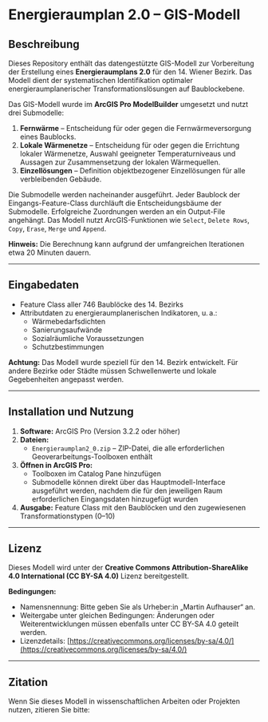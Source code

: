 # Energieraumplan 2.0 – GIS-Modell

## Beschreibung

Dieses Repository enthält das datengestützte GIS-Modell zur Vorbereitung der Erstellung eines **Energieraumplans 2.0** für den 14. Wiener Bezirk. Das Modell dient der systematischen Identifikation optimaler energieraumplanerischer Transformationslösungen auf Baublockebene.  

Das GIS-Modell wurde im **ArcGIS Pro ModelBuilder** umgesetzt und nutzt drei Submodelle:  

1. **Fernwärme** – Entscheidung für oder gegen die Fernwärmeversorgung eines Baublocks.  
2. **Lokale Wärmenetze** – Entscheidung für oder gegen die Errichtung lokaler Wärmenetze, Auswahl geeigneter Temperaturniveaus und Aussagen zur Zusammensetzung der lokalen Wärmequellen.  
3. **Einzellösungen** – Definition objektbezogener Einzellösungen für alle verbleibenden Gebäude.

Die Submodelle werden nacheinander ausgeführt. Jeder Baublock der Eingangs-Feature-Class durchläuft die Entscheidungsbäume der Submodelle. Erfolgreiche Zuordnungen werden an ein Output-File angehängt. Das Modell nutzt ArcGIS-Funktionen wie `Select`, `Delete Rows`, `Copy`, `Erase`, `Merge` und `Append`.  

**Hinweis:** Die Berechnung kann aufgrund der umfangreichen Iterationen etwa 20 Minuten dauern.

---

## Eingabedaten

- Feature Class aller 746 Baublöcke des 14. Bezirks  
- Attributdaten zu energieraumplanerischen Indikatoren, u. a.:
  - Wärmebedarfsdichten  
  - Sanierungsaufwände  
  - Sozialräumliche Voraussetzungen  
  - Schutzbestimmungen 

**Achtung:** Das Modell wurde speziell für den 14. Bezirk entwickelt. Für andere Bezirke oder Städte müssen Schwellenwerte und lokale Gegebenheiten angepasst werden.

---

## Installation und Nutzung

1. **Software:** ArcGIS Pro (Version 3.2.2 oder höher)  
2. **Dateien:**  
   - `Energieraumplan2_0.zip` – ZIP-Datei, die alle erforderlichen Geoverarbeitungs-Toolboxen enthält
3. **Öffnen in ArcGIS Pro:**  
   - Toolboxen im Catalog Pane hinzufügen  
   - Submodelle können direkt über das Hauptmodell-Interface ausgeführt werden, nachdem die für den jeweiligen Raum erforderlichen Eingangsdaten hinzugefügt wurden
4. **Ausgabe:** Feature Class mit den Baublöcken und den zugewiesenen Transformationstypen (0–10)  

---

## Lizenz

Dieses Modell wird unter der **Creative Commons Attribution-ShareAlike 4.0 International (CC BY-SA 4.0)** Lizenz bereitgestellt.  

**Bedingungen:**  
- Namensnennung: Bitte geben Sie als Urheber:in „Martin Aufhauser“ an.  
- Weitergabe unter gleichen Bedingungen: Änderungen oder Weiterentwicklungen müssen ebenfalls unter CC BY-SA 4.0 geteilt werden.  
- Lizenzdetails: [https://creativecommons.org/licenses/by-sa/4.0/](https://creativecommons.org/licenses/by-sa/4.0/)

---

## Zitation

Wenn Sie dieses Modell in wissenschaftlichen Arbeiten oder Projekten nutzen, zitieren Sie bitte:

